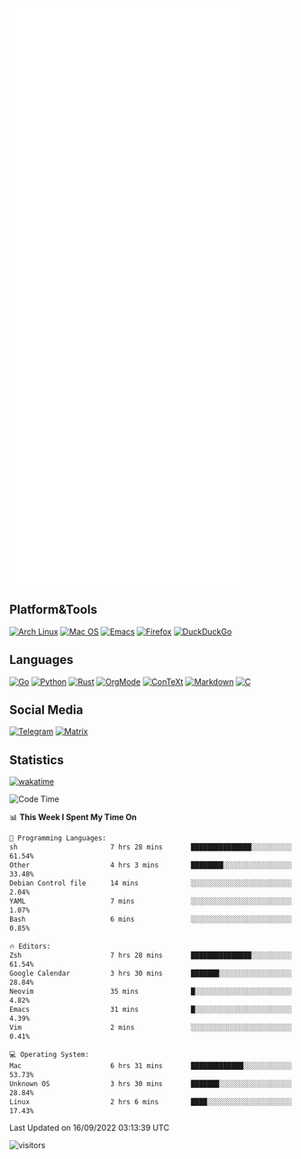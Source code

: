 ![Metrics](https://github.com/SteamedFish/SteamedFish/blob/master/github-metrics.svg)

## Platform&Tools

[![Arch Linux](https://img.shields.io/badge/ArchLinux-1793D1?logo=arch-linux&logoColor=fff&style=flat-square)](https://archlinux.org/)
[![Mac OS](https://img.shields.io/badge/MacOS-000000?style=flat-square&logo=macos&logoColor=F0F0F0)](https://www.apple.com/macos/)
[![Emacs](https://img.shields.io/badge/Emacs-%237F5AB6.svg?&style=flat-square&logo=gnu-emacs&logoColor=white)](https://www.gnu.org/software/emacs/)
[![Firefox](https://img.shields.io/badge/Firefox-FF7139?style=flat-square&logo=Firefox-Browser&logoColor=white)](https://firefox.com/)
[![DuckDuckGo](https://img.shields.io/badge/DuckDuckGo-DE5833?style=flat-square&logo=DuckDuckGo&logoColor=white)](https://duckduckgo.com/)

## Languages

[![Go](https://img.shields.io/badge/Golang-%2300ADD8.svg?style=flat-square&logo=go&logoColor=white)](https://golang.org/)
[![Python](https://img.shields.io/badge/Python-3670A0?style=flat-square&logo=python&logoColor=ffdd54)](https://www.python.org/)
[![Rust](https://img.shields.io/badge/Rust-%23000000.svg?style=flat-square&logo=rust&logoColor=white)](https://www.rust-lang.org/)
[![OrgMode](https://img.shields.io/badge/OrgMode-%23000000.svg?style=flat-square&logo=org&logoColor=white)](https://orgmode.org/)
[![ConTeXt](https://img.shields.io/badge/ConTeXt-%23008080.svg?style=flat-square&logo=latex&logoColor=white)](https://contextgarden.net/)
[![Markdown](https://img.shields.io/badge/MarkDown-%23000000.svg?style=flat-square&logo=markdown&logoColor=white)](https://daringfireball.net/projects/markdown/)
[![C](https://img.shields.io/badge/C-%2300599C.svg?style=flat-square&logo=c&logoColor=white)](https://www.iso.org/standard/74528.html)

## Social Media
[![Telegram](https://img.shields.io/badge/SteamedFish-2CA5E0?style=social&logo=telegram&logoColor=white)](https://t.me/SteamedFish)
[![Matrix](https://img.shields.io/badge/SteamedFish-2CA5E0?style=social&logo=matrix&logoColor=black)](https://matrix.to/#/@i:steamedfish.org)

## Statistics
[![wakatime](https://wakatime.com/badge/user/168280d6-fcf2-4b4f-ad3a-dc4612f35b38.svg)](https://wakatime.com/@168280d6-fcf2-4b4f-ad3a-dc4612f35b38)

<!--START_SECTION:waka-->
![Code Time](http://img.shields.io/badge/Code%20Time-2%2C006%20hrs%2055%20mins-blue)

📊 **This Week I Spent My Time On** 

```text
💬 Programming Languages: 
sh                       7 hrs 28 mins       ███████████████░░░░░░░░░░   61.54% 
Other                    4 hrs 3 mins        ████████░░░░░░░░░░░░░░░░░   33.48% 
Debian Control file      14 mins             ░░░░░░░░░░░░░░░░░░░░░░░░░   2.04% 
YAML                     7 mins              ░░░░░░░░░░░░░░░░░░░░░░░░░   1.07% 
Bash                     6 mins              ░░░░░░░░░░░░░░░░░░░░░░░░░   0.85%

🔥 Editors: 
Zsh                      7 hrs 28 mins       ███████████████░░░░░░░░░░   61.54% 
Google Calendar          3 hrs 30 mins       ███████░░░░░░░░░░░░░░░░░░   28.84% 
Neovim                   35 mins             █░░░░░░░░░░░░░░░░░░░░░░░░   4.82% 
Emacs                    31 mins             █░░░░░░░░░░░░░░░░░░░░░░░░   4.39% 
Vim                      2 mins              ░░░░░░░░░░░░░░░░░░░░░░░░░   0.41%

💻 Operating System: 
Mac                      6 hrs 31 mins       █████████████░░░░░░░░░░░░   53.73% 
Unknown OS               3 hrs 30 mins       ███████░░░░░░░░░░░░░░░░░░   28.84% 
Linux                    2 hrs 6 mins        ████░░░░░░░░░░░░░░░░░░░░░   17.43%

```


 Last Updated on 16/09/2022 03:13:39 UTC
<!--END_SECTION:waka-->

![visitors](https://visitor-badge.laobi.icu/badge?page_id=SteamedFish.SteamedFish)
